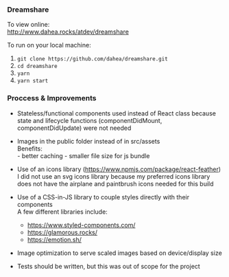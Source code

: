 ### Dreamshare

To view online:  
http://www.dahea.rocks/atdev/dreamshare

To run on your local machine:  
1) `git clone https://github.com/dahea/dreamshare.git `  
2) `cd dreamshare `  
3) `yarn`  
4) `yarn start`

### Proccess & Improvements
- Stateless/functional components used instead of React class because state and lifecycle functions (componentDidMount, componentDidUpdate) were not needed

- Images in the public folder instead of in src/assets  
	Benefits:  
		- better caching
		- smaller file size for js bundle

- Use of an icons library (https://www.npmjs.com/package/react-feather)  
	I did not use an svg icons library because my preferred icons library does not have the airplane and paintbrush icons needed for this build

- Use of a CSS-in-JS library to couple styles directly with their components  
	A few different libraries include:
	- https://www.styled-components.com/
	- https://glamorous.rocks/
	- https://emotion.sh/

- Image optimization to serve scaled images based on device/display size

- Tests should be written, but this was out of scope for the project

